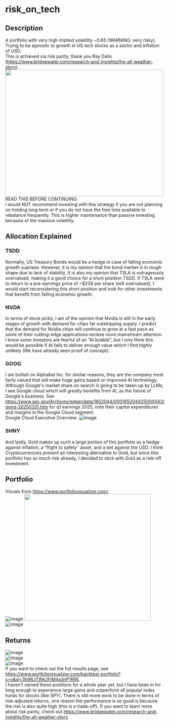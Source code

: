 # risk_on_tech
## Description
A portfolio with very high implied volatility ~0.65 (WARNING: very risky). Trying to be agnostic to growth in US tech stocks as a sector and inflation of USD. \
This is achieved via risk parity, thank you Ray Dalio (https://www.bridgewater.com/research-and-insights/the-all-weather-story). \
<img src="https://github.com/user-attachments/assets/0fc8c801-83c0-4246-9829-e7de4a9e6fe9" width="500" height="400"> \
READ THIS BEFORE CONTINUING:
\
I would NOT recommend investing with this strategy if you are not planning on holding long term or if you do not have the free time available to rebalance frequently. This is higher maintenance than passive investing because of the massive volatility.
## Allocation Explained
### TSDD
Normally, US Treasury Bonds would be a hedge in case of falling economic growth suprises. However, it is my opinion that the bond market is in rough shape due to lack of stability. It is also my opinion that TSLA is outrageously overvalued, making it a good choice for a short position TSDD. If TSLA were to return to a pre-earnings price of ~$238 per share (still overvalued), I would start reconsidering this short position and look for other investments that benefit from falling economic growth. 
### NVDA
In terms of stock picks, I am of the opinion that Nvidia is still in the early stages of growth with demand for chips far outstripping supply. I predict that the demand for Nvidia chips will continue to grow at a fast pace as some of their cutting-edge applications recieve more mainstream attention. I know some investors are fearful of an "AI bubble", but I only think this would be possible if AI fails to deliver enough value which I find highly unlikely (We have already seen proof of concept). 
### GOOG
I am bullish on Alphabet Inc. for similar reasons, they are the company most fairly valued that will make huge gains based on improved AI technology. Although Google's market share on search is going to be taken up by LLMs, I see Google cloud which will greatly benefits from AI, as the future of Google's business. See https://www.sec.gov/Archives/edgar/data/1652044/000165204425000043/goog-20250331.htm for q1 earnings 2025, note their capital expenditures and margins in the Google Cloud segment. \
Google Cloud Executive Overview:
![image](https://github.com/user-attachments/assets/e8d9ecb1-1508-4289-bb94-e4a66929d5ec)
### SHNY
And lastly, Gold makes up such a large portion of this portfolio as a hedge against inflation, a "flight to safety" asset, and a bet against the USD. I think Cryptocurrencies present an interesting alternative to Gold, but since this portfolio has so much risk already, I decided to stick with Gold as a risk-off investment.
## Portfolio
Visuals from https://www.portfoliovisualizer.com/. \
![image](https://github.com/user-attachments/assets/762e7ac2-4ac9-4486-a781-b5522f5e9e43) 
<img src="https://github.com/user-attachments/assets/32fa8038-8098-4fc3-98c4-5198609efdb5" width="400" height="400"> \
![image](https://github.com/user-attachments/assets/d17a6e41-1274-4bba-a5b8-58d0f9516ebb)
## Returns
![image](https://github.com/user-attachments/assets/992cd9a4-0e43-4527-b03b-85865699667c) \
![image](https://github.com/user-attachments/assets/1c0ae97c-ab7c-46f5-97d2-1029f0967d3d) \
![image](https://github.com/user-attachments/assets/09af2cc7-4acd-4731-aa1e-e9079b32c0b6) \
If you want to check out the full results page, see https://www.portfoliovisualizer.com/backtest-portfolio?s=y&sl=3h9RJTWk2FiM4sdnP1RRE. \
I haven't owned these positions for a whole year yet, but I have been in for long enough to experience large gains and outperform all popular index funds for stocks (like SPY).
There is still more work to be done in terms of risk-adjusted returns, one reason the performance is so good is because the risk is also quite high (this is a trade-off).
If you want to learn more about risk parity, check out https://www.bridgewater.com/research-and-insights/the-all-weather-story.

